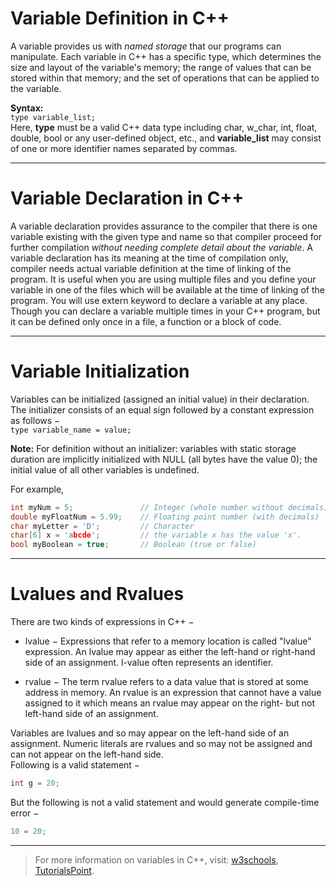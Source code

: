 # Variable Definition in C++
A variable provides us with _named storage_ that our programs can manipulate. Each variable in C++ has a specific type, which determines the size and layout of the variable's memory; the range of values that can be stored within that memory; and the set of operations that can be applied to the variable.  

**Syntax:**  
```type variable_list;```  
Here, **type** must be a valid C++ data type including char, w_char, int, float, double, bool or any user-defined object, etc., and **variable_list** may consist of one or more identifier names separated by commas.  

---
# Variable Declaration in C++

A variable declaration provides assurance to the compiler that there is one variable existing with the given type and name so that compiler proceed for further compilation _without needing complete detail about the variable_. A variable declaration has its meaning at the time of compilation only, compiler needs actual variable definition at the time of linking of the program.
It is useful when you are using multiple files and you define your variable in one of the files which will be available at the time of linking of the program. You will use extern keyword to declare a variable at any place. Though you can declare a variable multiple times in your C++ program, but it can be defined only once in a file, a function or a block of code.

---

# Variable Initialization
Variables can be initialized (assigned an initial value) in their declaration. The initializer consists of an equal sign followed by a constant expression as follows −  
```type variable_name = value;```

**Note:** For definition without an initializer: variables with static storage duration are implicitly initialized with NULL (all bytes have the value 0); the initial value of all other variables is undefined.

For example,
```cpp
int myNum = 5;               // Integer (whole number without decimals)
double myFloatNum = 5.99;    // Floating point number (with decimals)
char myLetter = 'D';         // Character
char[6] x = 'abcde';         // the variable x has the value 'x'.
bool myBoolean = true;       // Boolean (true or false)
```

---
# Lvalues and Rvalues

There are two kinds of expressions in C++ −

  *  lvalue − Expressions that refer to a memory location is called "lvalue" expression. An lvalue may appear as either the left-hand or right-hand side of an assignment. l-value often represents an identifier.  
  
  *  rvalue − The term rvalue refers to a data value that is stored at some address in memory. An rvalue is an expression that cannot have a value assigned to it which means an rvalue may appear on the right- but not left-hand side of an assignment.

Variables are lvalues and so may appear on the left-hand side of an assignment. Numeric literals are rvalues and so may not be assigned and can not appear on the left-hand side.  
Following is a valid statement −  
```cpp
int g = 20;
```

But the following is not a valid statement and would generate compile-time error −
```cpp
10 = 20;
```
---
> For more information on variables in C++, visit: [w3schools](https://www.w3schools.com/cpp/cpp_variables.asp), [TutorialsPoint](https://www.tutorialspoint.com/cplusplus/cpp_variable_types.htm).
